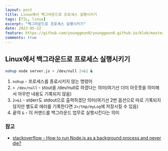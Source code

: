 ```yaml
---
layout: post
title: Linux에서 백그라운드로 프로세스 실행시키기
tags: [TIL, linux]
excerpt: "백그라운드로 프로세스 실행시키기"
date: 2022-05-22
feature: https://github.com/younggeun0/younggeun0.github.io/blob/master/_posts/img/til/til.png?raw=true
comments: true
---
```


## Linux에서 백그라운드로 프로세스 실행시키기

```bash
nohup node server.js > /dev/null 2>&1 &
```

1. `nohup` - 프로세스를 종료시키지 않는 명령어
2. `> /dev/null` - stout을 /dev/null로 하겠다는 의미(여기선 더미 아웃풋을 의미해서 아무런 내용도 기록되지 않음)
3. `2>&1` - stderr도 stdout으로 출력하겠단 의미(여기선 2번 옵션으로 따로 기록되지 않지만 별도로 에러를 기록한다면 `2>/tmp/myLog`에 저장시킬 수 있음)
4. 끝의 `&` - 이 커맨드를 백그라운드 업무로 실행시킨다는 의미

### 참고

-   [stackoverflow - How to run Node.js as a background process and never die?](https://stackoverflow.com/a/11856575/9171850)
